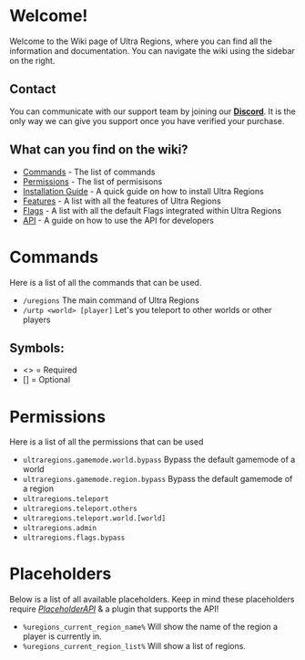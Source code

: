 # Welcome!
Welcome to the Wiki page of Ultra Regions, where you can find all the information and documentation. You can navigate the wiki using the sidebar on the right.
<br>

## Contact
You can communicate with our support team by joining our **[Discord](https://discord.gg/3JuHDm8)**. It is the only way we can give you support once you have verified your purchase.
<br>

## What can you find on the wiki?
- [Commands](/wiki/overview) - The list of commands
- [Permissions](/wiki/overview) - The list of permisisons
- [Installation Guide](/wiki/installation) - A quick guide on how to install Ultra Regions
- [Features](/wiki/features) - A list with all the features of Ultra Regions
- [Flags](/wiki/flags) - A list with all the default Flags integrated within Ultra Regions
- [API](/wiki/api) - A guide on how to use the API for developers

# Commands
Here is a list of all the commands that can be used.
<br>

* `/uregions`
  The main command of Ultra Regions
* `/urtp <world> [player]`
  Let's you teleport to other worlds or other players
  <br>

## Symbols:
- <> = Required
- [] = Optional

# Permissions
Here is a list of all the permissions that can be used
<br>

* `ultraregions.gamemode.world.bypass`
  Bypass the default gamemode of a world
* `ultraregions.gamemode.region.bypass`
  Bypass the default gamemode of a region
* `ultraregions.teleport`
* `ultraregions.teleport.others`
* `ultraregions.teleport.world.[world]`
* `ultraregions.admin`
* `ultraregions.flags.bypass`

# Placeholders
Below is a list of all available placeholders. Keep in mind these placeholders require [*PlaceholderAPI*](https://www.spigotmc.org/resources/6245/) & a plugin that supports the API!
<br>

* `%uregions_current_region_name%`
  Will show the name of the region a player is currently in.
* `%uregions_current_region_list%`
  Will show a list of regions.
  